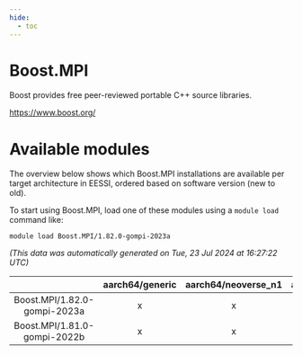 ```yaml
---
hide:
  - toc
---
```


Boost.MPI
=========


Boost provides free peer-reviewed portable C++ source libraries.

https://www.boost.org/
# Available modules


The overview below shows which Boost.MPI installations are available per target architecture in EESSI, ordered based on software version (new to old).

To start using Boost.MPI, load one of these modules using a `module load` command like:

```shell
module load Boost.MPI/1.82.0-gompi-2023a
```

*(This data was automatically generated on Tue, 23 Jul 2024 at 16:27:22 UTC)*  

| |aarch64/generic|aarch64/neoverse_n1|aarch64/neoverse_v1|x86_64/generic|x86_64/amd/zen2|x86_64/amd/zen3|x86_64/intel/haswell|x86_64/intel/skylake_avx512|
| :---: | :---: | :---: | :---: | :---: | :---: | :---: | :---: | :---: |
|Boost.MPI/1.82.0-gompi-2023a|x|x|x|x|x|x|x|x|
|Boost.MPI/1.81.0-gompi-2022b|x|x|x|x|x|x|x|x|

